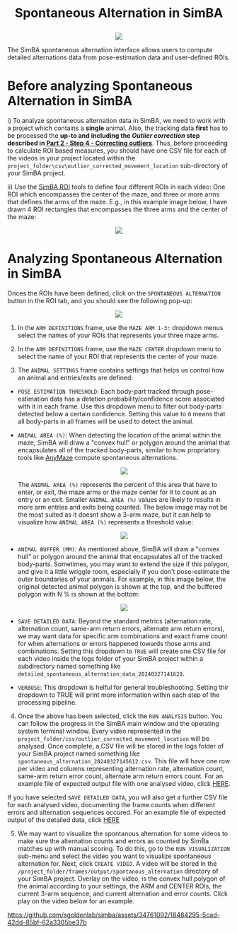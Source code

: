 # <p align="center"> Spontaneous Alternation in SimBA </p>

<p align="center">
<img src="https://github.com/sgoldenlab/simba/blob/master/docs/_static/img/spontaneous_alternations.png" />
</p>

The SimBA spontaneous alternation interface allows users to compute detailed alternations data from pose-estimation data and user-defined ROIs. 

# Before analyzing Spontaneous Alternation in SimBA

i) To analyze spontaneous alternation data in SimBA, we need to work with a project which contains a **single** animal. Also, the tracking data **first** has to be processed the **up-to and including the 
*Outlier correction* step described in [Part 2 - Step 4 - Correcting outliers](https://github.com/sgoldenlab/simba/blob/master/docs/Scenario1.md#step-4-outlier-correction)**. 
Thus, before proceeding to calculate ROI based measures, you should have one CSV file for each of the videos in your 
project located within the `project_folder\csv\outlier_corrected_movement_location` sub-directory of your SimBA project.

ii) Use the [SimBA ROI](https://github.com/sgoldenlab/simba/blob/master/docs/ROI_tutorial_new.md) tools to define four different ROIs in each video: One ROI which 
encompasses the center of the maze, and three or more arms that defines the arms of the maze. E.g., in this example image below, I have drawn 4 ROI rectangles that encompasses the three arms
and the center of the maze:

<p align="center">
<img src="https://github.com/sgoldenlab/simba/blob/master/images/spontaneous_alternation_1.png" />
</p>

# Analyzing Spontaneous Alternation in SimBA

Onces the ROIs have been defined, click on the `SPONTANEOUS ALTERNATION` button in the ROI tab, and you should see the following pop-up:

<p align="center">
<img src="https://github.com/sgoldenlab/simba/blob/master/images/spontaneous_alternation_2.png" />
</p>

1) In the `ARM DEFINITIONS` frame, use the `MAZE ARM 1-3:` dropdown menus select the names of your ROIs that represents your three maze arms. 

2) In the `ARM DEFINITIONS` frame, use the `MAZE CENTER` dropdown menu to select the name of your ROI that represents the center of your maze.

3) The `ANIMAL SETTINGS` frame contains settings that helps us control how an animal and entries/exits are defined:

  - `POSE ESTIMATION THRESHOLD`: Each body-part tracked through pose-estimation data has a detetion probability/confidence score associated with it in each frame. Use this dropdown menu to filter out body-parts detected below a certain confidence.
    Setting this value to `0` means that all body-parts in all frames will be used to detect the animal.

  - `ANIMAL AREA (%)`: When detecting the location of the animal within the maze, SimBA will draw a "convex hull" or polygon around the animal that encapsulates all of the tracked body-parts, similar to how propriatory tools like [AnyMaze](https://www.any-maze.com/applications/y-maze/) compute spontaneous alternations.

    <p align="center"> <img src="https://github.com/sgoldenlab/simba/blob/master/images/spontaneous_alternation_2.png" /> </p>

    The `ANIMAL AREA (%)` represents the percent of this area that have to enter, or exit, the maze arms or the maze center for it to count as an entry or an exit. Smaller `ANIMAL AREA (%)` values are likely to results in more arm entries and exits being counted.
    The below image may not be the most suited as it doesnt show a 3-arm maze, but it can help to visualize how `ANIMAL AREA (%)` represents a threshold value:

    <p align="center"> <img src="https://github.com/sgoldenlab/simba/blob/master/images/spontaneous_alternation_3.png" /> </p>
    
  - `ANIMAL BUFFER (MM)`: As mentioned above, SimBA will draw a "convex hull" or polygon around the animal that encapsulates all of the tracked body-parts. Sometimes, you may want to extend the
    size if this polygon, and give it a little wriggle room, especially if you don't pose-estimate the outer boundaries of your animals. For example, in this image below, the original detected animal polygon is shown at the top, and the buffered polygon with N % is shown at the bottom:

      <p align="center"> <img src="https://github.com/sgoldenlab/simba/blob/master/images/spontaneous_alternation_4.png" /> </p>

  - `SAVE DETAILED DATA`: Beyond the standard metrics (alternation rate, alternation count, same-arm return errors, alternate arm return errors), we may want data for specific arm combinations and exact frame count for when alternations or errors happened towards those arms and combinations. Setting this dropdown to `TRUE` will create one CSV file for each video inside the logs folder of your SimBA project within a subdirectory named something like `detailed_spontaneous_alternation_data_20240327141628`.

  - `VERBOSE`: This dropdown is helful for general troubleshooting. Setting thir dropdown to TRUE will print more information within each step of the processing pipeline.

4) Once the above has been selected, click the `RUN ANALYSIS` button. You can follow the progress in the SimBA main window and the operating system terminal window. Every video represented in the `project_folder/csv/outlier_corrected_movement_location` will be analysed. Once complete, a CSV file will be stored in the logs folder of your SimBA project named something like `spontaneous_alternation_20240327145612.csv`. This file will have one row per video and columns representing alternation rate, alternation count, same-arm return error count, alternate arm return errors count. For an example file of expected output file with one analysed video, click [HERE](https://github.com/sgoldenlab/simba/blob/master/misc/spontaneous_alternation_20240327150723.csv).

If you have selected `SAVE DETAILED DATA`, you will also get a further CSV file for each analysed video, documenting the frame counts when different errors and alternation sequences occured. For an example file of expected output of the detailed data, click [HERE](https://github.com/sgoldenlab/simba/blob/master/misc/spontaneous_alternation_detailed_data_ex.csv)


5) We may want to visualize the spontanous alternation for some videos to make sure the alternation counts and errors as counted by SimBa matches up with manual scoring.
   To do this, go to the `RUN VISUALIZATION` sub-menu and select the video you want to visualize spontaneous alternation for. Next, click `CREATE VIDEO`. A video will be stored in the `/project_folder/frames/output/spontanous_alternation` directory of your SimBA project. Overlay on the video, is the convex hull polygon of the animal according to your settings, the ARM and CENTER ROIs, the current 3-arm sequence, and current alternation and error counts. Click play on the video below for an example.

   


https://github.com/sgoldenlab/simba/assets/34761092/18484295-5cad-42dd-85bf-62a3305be37b



    

     








